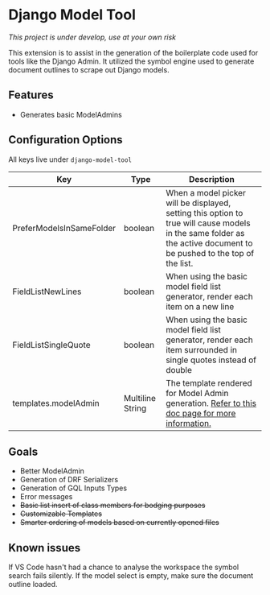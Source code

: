 # Django Model Tool

*This project is under develop, use at your own risk*

This extension is to assist in the generation of the boilerplate code used for tools like the Django Admin. It utilized the symbol engine used to generate document outlines to scrape out Django models.

## Features

* Generates basic ModelAdmins

## Configuration Options

All keys live under `django-model-tool`

Key | Type | Description
-|-|-
PreferModelsInSameFolder | boolean | When a model picker will be displayed, setting this option to true will cause models in the same folder as the active document to be pushed to the top of the list.
FieldListNewLines | boolean | When using the basic model field list generator, render each item on a new line
FieldListSingleQuote | boolean | When using the basic model field list generator, render each item surrounded in single quotes instead of double
templates.modelAdmin | Multiline String | The template rendered for Model Admin generation. [Refer to this doc page for more information.](https://github.com/PrivateButts/Django-Model-Tool/blob/main/docs/templates.md#model-admin)

## Goals

* Better ModelAdmin
* Generation of DRF Serializers
* Generation of GQL Inputs Types
* Error messages
* ~~Basic list insert of class members for bodging purposes~~
* ~~Customizable Templates~~
* ~~Smarter ordering of models based on currently opened files~~

## Known issues

If VS Code hasn't had a chance to analyse the workspace the symbol search fails silently. If the model select is empty, make sure the document outline loaded.